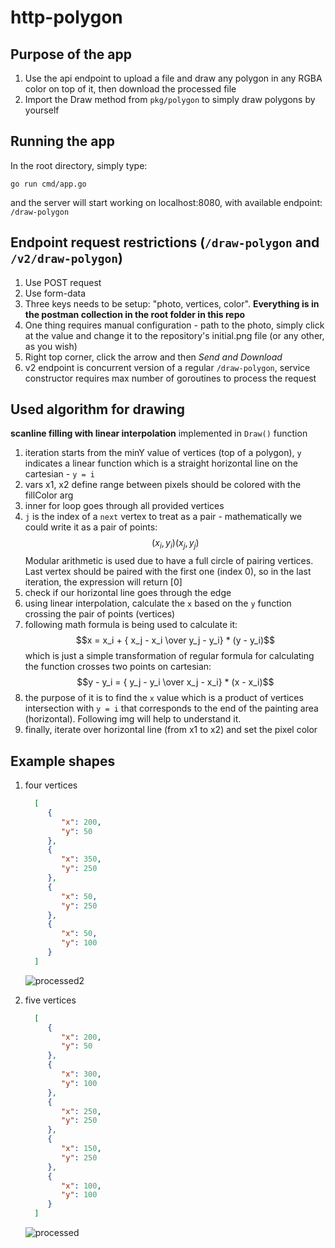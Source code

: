 # http-polygon

## Purpose of the app
1. Use the api endpoint to upload a file and draw any polygon in any RGBA color on top of it, then download the processed file
2. Import the Draw method from `pkg/polygon` to simply draw polygons by yourself

## Running the app
In the root directory, simply type:
```shell
go run cmd/app.go
```
and the server will start working on localhost:8080, with available endpoint: `/draw-polygon`

## Endpoint request restrictions (`/draw-polygon` and `/v2/draw-polygon`)
1. Use POST request 
2. Use form-data
3. Three keys needs to be setup: "photo, vertices, color". **Everything is in the postman collection in the root folder in this repo**
4. One thing requires manual configuration - path to the photo, simply click at the value and change it to the repository's initial.png file (or any other, as you wish)
5. Right top corner, click the arrow and then *Send and Download*
6. v2 endpoint is concurrent version of a regular `/draw-polygon`, service constructor requires max number of goroutines to process the request

## Used algorithm for drawing
**scanline filling with linear interpolation** implemented in `Draw()` function
1. iteration starts from the minY value of vertices (top of a polygon), `y` indicates a linear function which is a straight horizontal line on the cartesian - `y = i`
2. vars x1, x2 define range between pixels should be colored with the fillColor arg
3. inner for loop goes through all provided vertices
4. `j` is the index of a `next` vertex to treat as a pair - mathematically we could write it as a pair of points:
   $$(x_i, y_i)(x_j, y_j)$$
    Modular arithmetic is used due to have a full circle of pairing vertices. Last vertex should be paired with the first one (index 0), so in the last iteration, the expression will return [0]
5. check if our horizontal line goes through the edge
6. using linear interpolation, calculate the `x` based on the `y` function crossing the pair of points (vertices)
7. following math formula is being used to calculate it:
   $$x = x_i + { x_j - x_i \over y_j - y_i} * (y - y_i)$$
   which is just a simple transformation of regular formula for calculating the function crosses two points on cartesian:
   $$y - y_i = { y_j - y_i \over x_j - x_i} * (x - x_i)$$
8. the purpose of it is to find the `x` value which is a product of vertices intersection with `y = i` that corresponds to the end of the painting area (horizontal). Following img will help to understand it.
9. finally, iterate over horizontal line (from x1 to x2) and set the pixel color


## Example shapes 
1. four vertices
   ```json
     [
        {
           "x": 200,
           "y": 50
        },
        {
           "x": 350,
           "y": 250
        },
        {
           "x": 50,
           "y": 250
        },
        {
           "x": 50,
           "y": 100
        }
     ]
    ```
   ![processed2](https://github.com/Sortren/http-polygon/assets/79079000/76cdf412-29a3-4ef8-af92-622f101ccc66)

2. five vertices
   ```json
     [
        {
           "x": 200,
           "y": 50
        },
        {
           "x": 300,
           "y": 100
        },
        {
           "x": 250,
           "y": 250
        },
        {
           "x": 150,
           "y": 250
        }, 
        {
           "x": 100,
           "y": 100
        }
     ]
   ```
   ![processed](https://github.com/Sortren/http-polygon/assets/79079000/c1af3614-48ce-4a04-93c7-cbb235c7fb2b)


